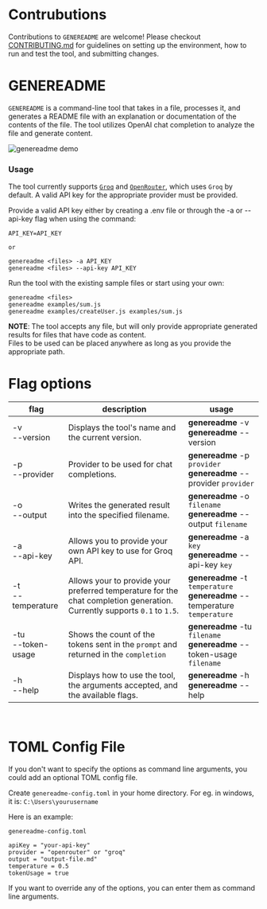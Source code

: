 # Contrubutions

Contributions to `GENEREADME` are welcome! Please checkout [CONTRIBUTING.md](./CONTRIBUTING.md) for guidelines on setting up the environment, how to run and test the tool, and submitting changes.

# GENEREADME

`GENEREADME` is a command-line tool that takes in a file, processes it, and generates a README file with an explanation or documentation of the contents of the file. The tool utilizes OpenAI chat completion to analyze the file and generate content.

![genereadme demo](https://dev-to-uploads.s3.amazonaws.com/uploads/articles/tp52qaefjdua1ggi15e4.gif)

### Usage

The tool currently supports [`Groq`](https://console.groq.com/docs/openai) and [`OpenRouter`](https://openrouter.ai/docs/quick-start), which uses `Groq` by default. A valid API key for the appropriate provider must be provided.

Provide a valid API key either by creating a .env file or through the -a or --api-key flag when using the command:

```
API_KEY=API_KEY

or

genereadme <files> -a API_KEY
genereadme <files> --api-key API_KEY
```

Run the tool with the existing sample files or start using your own:

```
genereadme <files>
genereadme examples/sum.js
genereadme examples/createUser.js examples/sum.js
```

**NOTE**: The tool accepts any file, but will only provide appropriate generated results for files that have code as content.<br/>
Files to be used can be placed anywhere as long as you provide the appropriate path.

# Flag options

| flag                 | description                                                                                                              | usage                                                                         |
| -------------------- | ------------------------------------------------------------------------------------------------------------------------ | ----------------------------------------------------------------------------- |
| -v<br>--version      | Displays the tool's name and the current version.                                                                        | **genereadme** -v<br>**genereadme** --version                                 |
| -p<br>--provider     | Provider to be used for chat completions.                                                                                | **genereadme** -p `provider`<br>**genereadme** --provider `provider`          |
| -o<br>--output       | Writes the generated result into the specified filename.                                                                 | **genereadme** -o `filename`<br>**genereadme** --output `filename`            |
| -a<br>--api-key      | Allows you to provide your own API key to use for Groq API.                                                              | **genereadme** -a `key`<br>**genereadme** --api-key `key`                     |
| -t<br>--temperature  | Allows your to provide your preferred temperature for the chat completion generation. Currently supports `0.1` to `1.5`. | **genereadme** -t `temperature`<br>**genereadme** --temperature `temperature` |
| -tu<br>--token-usage | Shows the count of the tokens sent in the `prompt` and returned in the `completion`                                      | **genereadme** -tu `filename`<br>**genereadme** --token-usage `filename`      |
| -h<br>--help         | Displays how to use the tool, the arguments accepted, and the available flags.                                           | **genereadme** -h<br>**genereadme** --help                                    |

<br/>

# TOML Config File

If you don't want to specify the options as command line arguments, you could add an optional TOML config file.

Create `genereadme-config.toml` in your home directory. For eg. in windows, it is: `C:\Users\yourusername`

Here is an example:

`genereadme-config.toml`

```
apiKey = "your-api-key"
provider = "openrouter" or "groq"
output = "output-file.md"
temperature = 0.5
tokenUsage = true
```

If you want to override any of the options, you can enter them as command line arguments.
